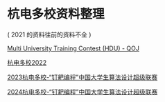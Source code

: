 # 杭电多校资料整理

( 2021 的资料往前的资料不全 )


[Multi University Training Contest (HDU) - QOJ](https://qoj.ac/category/151) 


[杭电多校2022](https://vjudge.net/article/2955) 


[2023杭电多校-“钉耙编程”中国大学生算法设计超级联赛](https://vjudge.net/article/3848) 


[2024杭电多校-“钉耙编程”中国大学生算法设计超级联赛](https://vjudge.net/article/5336) 

